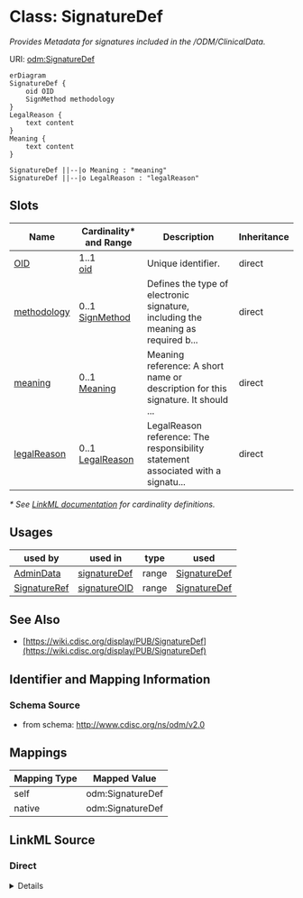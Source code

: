 # Class: SignatureDef

_Provides Metadata for signatures included in the /ODM/ClinicalData._




URI: [odm:SignatureDef](http://www.cdisc.org/ns/odm/v2.0/SignatureDef)


```mermaid
erDiagram
SignatureDef {
    oid OID  
    SignMethod methodology  
}
LegalReason {
    text content  
}
Meaning {
    text content  
}

SignatureDef ||--|o Meaning : "meaning"
SignatureDef ||--|o LegalReason : "legalReason"

```



<!-- no inheritance hierarchy -->


## Slots

| Name | Cardinality* and Range | Description | Inheritance |
| ---  | --- | --- | --- |
| [OID](OID.md) | 1..1 <br/> [oid](oid.md) | Unique identifier. | direct |
| [methodology](methodology.md) | 0..1 <br/> [SignMethod](SignMethod.md) | Defines the type of electronic signature, including the meaning as required b... | direct |
| [meaning](meaning.md) | 0..1 <br/> [Meaning](Meaning.md) | Meaning reference: A short name or description for this signature. It should ... | direct |
| [legalReason](legalReason.md) | 0..1 <br/> [LegalReason](LegalReason.md) | LegalReason reference: The responsibility statement associated with a signatu... | direct |

_* See [LinkML documentation](https://linkml.io/linkml/schemas/slots.html#slot-cardinality) for cardinality definitions._




## Usages

| used by | used in | type | used |
| ---  | --- | --- | --- |
| [AdminData](AdminData.md) | [signatureDef](signatureDef.md) | range | [SignatureDef](SignatureDef.md) |
| [SignatureRef](SignatureRef.md) | [signatureOID](signatureOID.md) | range | [SignatureDef](SignatureDef.md) |






## See Also

* [https://wiki.cdisc.org/display/PUB/SignatureDef](https://wiki.cdisc.org/display/PUB/SignatureDef)

## Identifier and Mapping Information







### Schema Source


* from schema: http://www.cdisc.org/ns/odm/v2.0





## Mappings

| Mapping Type | Mapped Value |
| ---  | ---  |
| self | odm:SignatureDef |
| native | odm:SignatureDef |





## LinkML Source

<!-- TODO: investigate https://stackoverflow.com/questions/37606292/how-to-create-tabbed-code-blocks-in-mkdocs-or-sphinx -->

### Direct

<details>
```yaml
name: SignatureDef
description: Provides Metadata for signatures included in the /ODM/ClinicalData.
from_schema: http://www.cdisc.org/ns/odm/v2.0
see_also:
- https://wiki.cdisc.org/display/PUB/SignatureDef
rank: 1000
slots:
- OID
- methodology
- meaning
- legalReason
slot_usage:
  OID:
    name: OID
    description: Unique identifier.
    comments:
    - 'Required

      range: oid

      Must be unique within a study.'
    identifier: true
    domain_of:
    - Study
    - MetaDataVersion
    - Standard
    - ValueListDef
    - WhereClauseDef
    - StudyEventGroupDef
    - StudyEventDef
    - ItemGroupDef
    - ItemDef
    - CodeList
    - MethodDef
    - ConditionDef
    - CommentDef
    - StudyIndication
    - StudyIntervention
    - StudyObjective
    - StudyEndPoint
    - StudyTargetPopulation
    - StudyEstimand
    - Arm
    - Epoch
    - StudyParameter
    - StudyTiming
    - TransitionTimingConstraint
    - AbsoluteTimingConstraint
    - RelativeTimingConstraint
    - DurationTimingConstraint
    - WorkflowDef
    - Transition
    - Branching
    - Criterion
    - User
    - Organization
    - Location
    - SignatureDef
    - Query
    range: oid
    required: true
  methodology:
    name: methodology
    description: Defines the type of electronic signature, including the meaning as
      required by 21 CFR Part 11 .
    comments:
    - 'Optional

      enum values: (Digital | Electronic)

      If the signature is digital, it is based on cryptography. Otherwise the signature
      is electronic.'
    domain_of:
    - SignatureDef
    range: SignMethod
  meaning:
    name: meaning
    domain_of:
    - SignatureDef
    range: Meaning
    maximum_cardinality: 1
  legalReason:
    name: legalReason
    domain_of:
    - SignatureDef
    range: LegalReason
    maximum_cardinality: 1
class_uri: odm:SignatureDef

```
</details>

### Induced

<details>
```yaml
name: SignatureDef
description: Provides Metadata for signatures included in the /ODM/ClinicalData.
from_schema: http://www.cdisc.org/ns/odm/v2.0
see_also:
- https://wiki.cdisc.org/display/PUB/SignatureDef
rank: 1000
slot_usage:
  OID:
    name: OID
    description: Unique identifier.
    comments:
    - 'Required

      range: oid

      Must be unique within a study.'
    identifier: true
    domain_of:
    - Study
    - MetaDataVersion
    - Standard
    - ValueListDef
    - WhereClauseDef
    - StudyEventGroupDef
    - StudyEventDef
    - ItemGroupDef
    - ItemDef
    - CodeList
    - MethodDef
    - ConditionDef
    - CommentDef
    - StudyIndication
    - StudyIntervention
    - StudyObjective
    - StudyEndPoint
    - StudyTargetPopulation
    - StudyEstimand
    - Arm
    - Epoch
    - StudyParameter
    - StudyTiming
    - TransitionTimingConstraint
    - AbsoluteTimingConstraint
    - RelativeTimingConstraint
    - DurationTimingConstraint
    - WorkflowDef
    - Transition
    - Branching
    - Criterion
    - User
    - Organization
    - Location
    - SignatureDef
    - Query
    range: oid
    required: true
  methodology:
    name: methodology
    description: Defines the type of electronic signature, including the meaning as
      required by 21 CFR Part 11 .
    comments:
    - 'Optional

      enum values: (Digital | Electronic)

      If the signature is digital, it is based on cryptography. Otherwise the signature
      is electronic.'
    domain_of:
    - SignatureDef
    range: SignMethod
  meaning:
    name: meaning
    domain_of:
    - SignatureDef
    range: Meaning
    maximum_cardinality: 1
  legalReason:
    name: legalReason
    domain_of:
    - SignatureDef
    range: LegalReason
    maximum_cardinality: 1
attributes:
  OID:
    name: OID
    description: Unique identifier.
    comments:
    - 'Required

      range: oid

      Must be unique within a study.'
    from_schema: http://www.cdisc.org/ns/odm/v2.0
    rank: 1000
    identifier: true
    alias: OID
    owner: SignatureDef
    domain_of:
    - Study
    - MetaDataVersion
    - Standard
    - ValueListDef
    - WhereClauseDef
    - StudyEventGroupDef
    - StudyEventDef
    - ItemGroupDef
    - ItemDef
    - CodeList
    - MethodDef
    - ConditionDef
    - CommentDef
    - StudyIndication
    - StudyIntervention
    - StudyObjective
    - StudyEndPoint
    - StudyTargetPopulation
    - StudyEstimand
    - Arm
    - Epoch
    - StudyParameter
    - StudyTiming
    - TransitionTimingConstraint
    - AbsoluteTimingConstraint
    - RelativeTimingConstraint
    - DurationTimingConstraint
    - WorkflowDef
    - Transition
    - Branching
    - Criterion
    - User
    - Organization
    - Location
    - SignatureDef
    - Query
    range: oid
    required: true
  methodology:
    name: methodology
    description: Defines the type of electronic signature, including the meaning as
      required by 21 CFR Part 11 .
    comments:
    - 'Optional

      enum values: (Digital | Electronic)

      If the signature is digital, it is based on cryptography. Otherwise the signature
      is electronic.'
    from_schema: http://www.cdisc.org/ns/odm/v2.0
    rank: 1000
    alias: methodology
    owner: SignatureDef
    domain_of:
    - SignatureDef
    range: SignMethod
  meaning:
    name: meaning
    description: 'Meaning reference: A short name or description for this signature.
      It should reflect the context of the signature and/or the text that appears
      when the signature is applied in the user interface.'
    from_schema: http://www.cdisc.org/ns/odm/v2.0
    rank: 1000
    alias: meaning
    owner: SignatureDef
    domain_of:
    - SignatureDef
    range: Meaning
    maximum_cardinality: 1
  legalReason:
    name: legalReason
    description: 'LegalReason reference: The responsibility statement associated with
      a signature (e.g., "The signer accepts responsibility for the accuracy of this
      data.").'
    from_schema: http://www.cdisc.org/ns/odm/v2.0
    rank: 1000
    alias: legalReason
    owner: SignatureDef
    domain_of:
    - SignatureDef
    range: LegalReason
    maximum_cardinality: 1
class_uri: odm:SignatureDef

```
</details>